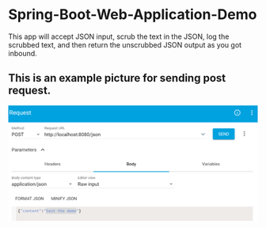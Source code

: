 # Spring-Boot-Web-Application-Demo
This app will accept JSON input, scrub the text in the JSON, log the scrubbed text, and then return the unscrubbed JSON output as you got inbound.

## This is an example picture for sending post request.

![Post Request](https://github.com/pshn111/Spring-Boot-Web-Application-Demo/blob/master/post%20request.PNG)
